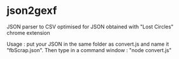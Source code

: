 # json2gexf
JSON parser to CSV optimised for JSON obtained with "Lost Circles" chrome extension

Usage : put your JSON in the same folder as convert.js and name it "fbScrap.json". Then type in a command window : "node convert.js"
